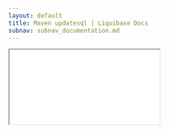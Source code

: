```yaml
---
layout: default
title: Maven updatesql | Liquibase Docs
subnav: subnav_documentation.md
---
```


<iframe class="maven" src="generated/updateSQL-mojo.html"></iframe>